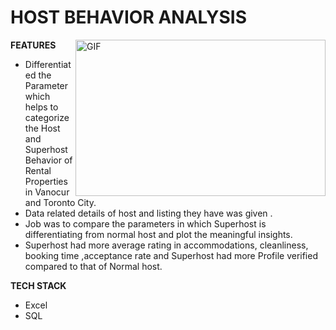 
# HOST BEHAVIOR ANALYSIS

<img align="right" height="250" width="400" alt="GIF" src="https://media.giphy.com/media/qgQUggAC3Pfv687qPC/giphy.gif"/>

**FEATURES**
- Differentiated the Parameter which helps to categorize the Host and Superhost Behavior of Rental Properties in Vanocur and Toronto City.
- Data related details of host and listing they have was given .
- Job was to compare the parameters in which Superhost is differentiating from normal host and plot the meaningful insights.
- Superhost had more average rating in accommodations, cleanliness, booking time ,acceptance rate and Superhost had more Profile verified compared to that of Normal  host.

**TECH STACK**
- Excel
- SQL




